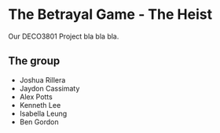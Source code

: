 # The Betrayal Game - The Heist

Our DECO3801 Project bla bla bla.

## The group

* Joshua Rillera
* Jaydon Cassimaty
* Alex Potts
* Kenneth Lee
* Isabella Leung
* Ben Gordon
